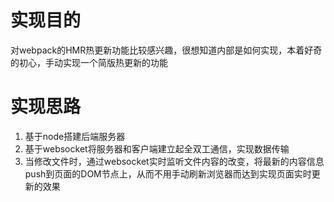 # 实现目的
对webpack的HMR热更新功能比较感兴趣，很想知道内部是如何实现，本着好奇的初心，手动实现一个简版热更新的功能

# 实现思路
1. 基于node搭建后端服务器
2. 基于websocket将服务器和客户端建立起全双工通信，实现数据传输
3. 当修改文件时，通过websocket实时监听文件内容的改变，将最新的内容信息push到页面的DOM节点上，从而不用手动刷新浏览器而达到实现页面实时更新的效果
